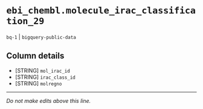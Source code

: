 # `ebi_chembl.molecule_irac_classification_29`
`bq-1` | `bigquery-public-data`

## Column details
* [STRING]    `mol_irac_id`
* [STRING]    `irac_class_id`
* [STRING]    `molregno`

-------------------------------------------------------------------------------
*Do not make edits above this line.*
